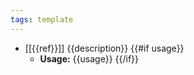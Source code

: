 ```yaml
---
tags: template
---
```


* [[{{ref}}]] {{description}}
{{#if usage}}
  * **Usage:** {{usage}}
{{/if}}